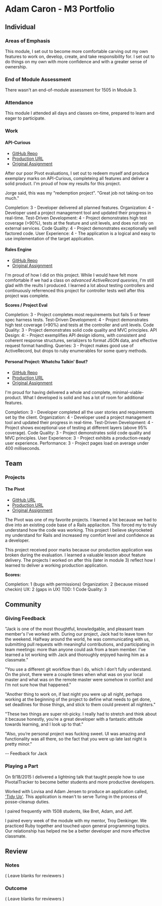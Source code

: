 # Adam Caron - M3 Portfolio

## Individual

### Areas of Emphasis

This module, I set out to become more comfortable carving out my own features to work on, develop, create, and take responsibility for. I set out to do things on my own with more confidence and with a greater sense of ownership.

### End of Module Assessment

There wasn't an end-of-module assessment for 1505 in Module 3.

### Attendance

This module I attended all days and classes on-time, prepared to learn and eager to participate.

### Work

#### API-Curious

* [GitHub Repo](https://github.com/adamcaron/api_curious)
* [Production URL](http://api-curious.herokuapp.com/)
* [Original Assignment](https://github.com/turingschool/lesson_plans/blob/master/ruby_03-professional_rails_applications/apicurious.md#technical-expectations)

After our poor Pivot evaluations, I set out to redeem myself and produce exemplary marks on API-Curious, completeing all features and deliver a solid product. I'm proud of how my results for this project.

Jorge said, this was my "redemption project". "Great job not taking-on too much."


Completion: 3 - Developer delivered all planned features.
Organization: 4 - Developer used a project management tool and updated their progress in real-time.
Test-Driven Development: 4 - Project demonstrates high test coverage (>90%), tests at the feature and unit levels, and does not rely on external services.
Code Quality: 4 - Project demonstrates exceptionally well factored code.
User Experience: 4 - The application is a logical and easy to use implementation of the target application.

#### Rales Engine

* [GitHub Repo](https://github.com/adamcaron/rales_engine)
* [Original Assignment](https://github.com/turingschool/lesson_plans/blob/master/ruby_03-professional_rails_applications/rales_engine.md)

I'm proud of how I did on this project. While I would have felt more comfortable if we had a class on *advanced ActiveRecord quesries*, I'm still glad with the reults I produced. I learned a lot about testing controllers and continuously referrenced this project for controller tests well after this project was complete.

**Scores / Project Eval**

Completion: 3 - Project completes most requirements but fails 5 or fewer spec harness tests.
Test-Driven Development: 4 - Project demonstrates high test coverage (>90%) and tests at the controller and unit levels.
Code Quality: 3 - Project demonstrates solid code quality and MVC principles.
API Design: 4: - Project exemplifies API design idioms, with consistent and coherent response structures, serializers to format JSON data, and effective request format handling.
Queries: 3 - Project makes good use of ActiveRecord, but drops to ruby enumerables for some query methods.

#### Personal Project: Whatchu Talkin' Bout?

* [GitHub Repo](https://github.com/adamcaron/whatchu_talkin_bout)
* [Production URL](whatchu-talkin-bout.herokuapp.com)
* [Original Assignment](https://github.com/turingschool/lesson_plans/blob/master/ruby_03-professional_rails_applications/self_directed_project.md)

I'm proud for having delivered a whole and complete, minimal-viable-product. What I developed is solid and has a lot of room for additional features.

Completion: 3 - Developer completed all the user stories and requirements set by the client.
Organization: 4 - Developer used a project management tool and updated their progress in real-time.
Test-Driven Development: 4 - Project shows exceptional use of testing at different layers (above 95% coverage).
Code Quality: 3 - Project demonstrates solid code quality and MVC principles.
User Experience: 3 - Project exhibits a production-ready user experience.
Performance: 3 - Project pages load on average under 400 milliseconds.


## Team

### Projects

#### The Pivot

* [GitHub URL](https://github.com/adamcaron/the_pivot)
* [Production URL](http://way-out-there.herokuapp.com/)
* [Original Assignment](https://github.com/turingschool/lesson_plans/blob/master/ruby_03-professional_rails_applications/the_pivot.markdown)

The Pivot was one of my favorite projects. I learned a lot because we had to dive into an existing code base of a Rails appliaciton. This forced my to truly understand how the code was working. This project I believe skyrocketed my understand for Rails and increased my comfort level and confidence as a developer.

This project received poor marks because our production application was broken during the evaluation. I learned a valuable lesson about feature delivery. The projects I worked on after this (later in module 3) reflect how I learned to deliver a working production application.

**Scores:**

Completion: 1 (bugs with permissions)
Organization: 2 (because missed checkin)
UX: 2 (gaps in UX)
TDD: 1
Code Quality: 3


## Community

### Giving Feedback

"Jack is one of the most thoughtful, knowledgable, and pleasant team member's I've worked with. During our project, Jack had to leave town for the weekend. Halfway around the world, he was communicating with us, submitting pull requests with meaningful contributions, and participating in team meetings: more than anyone could ask from a team member. I've learned a lot working with Jack and thoroughly enjoyed having him as a classmate."

"You use a different git workflow than I do, which I don’t fully understand. On the pivot, there were a couple times when what was on your local master and what was on the remote master were somehow in conflict and I’m not sure how that happened."

"Another thing to work on, if last night you were up all night, perhaps working at the beginning of the project to define what needs to get done, set deadlines for those things, and stick to them could prevent all nighters."

"These two things are super nit-picky. I really had to stretch and think about it because honestly, you’re a great developer with a fantastic attitude towards learning, and I look up to that."

"Also, you’re personal project was fucking sweet. UI was amazing and functionality was all there, so the fact that you were up late last night is pretty minor."

 -- Feedback for Jack

### Playing a Part

On 9/18/2015 I delivered a lightning talk that taught people how to use PivotalTracker to become better students and more productive developers.

Worked with Lovisa and Adam Jensen to produce an application called, ['Tidy Up'](https://github.com/adamcaron/tidy_up). This application is mean't to serve Turing in the process of posse-cleanup duties.

I paired frequently with 1508 students, like Bret, Adam, and Jeff.

I paired every week of the module with my mentor, Troy Denkinger. We practiced Ruby together and touched upon general programming topics. Our relationship has helped me be a better developer and more effective classmate.

## Review

### Notes

( Leave blanks for reviewers )

### Outcome

( Leave blanks for reviewers )
